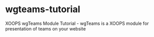 # wgteams-tutorial
XOOPS wgTeams Module Tutorial - wgTeams is a XOOPS module for presentation of teams on your website 
